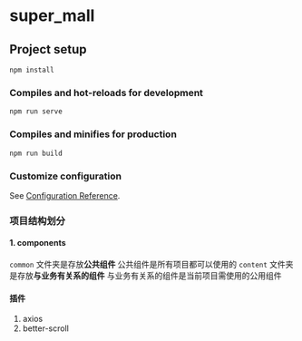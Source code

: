 # super_mall

## Project setup
```
npm install
```

### Compiles and hot-reloads for development
```
npm run serve
```

### Compiles and minifies for production
```
npm run build
```

### Customize configuration
See [Configuration Reference](https://cli.vuejs.org/config/).

### 项目结构划分
#### 1. components
`common` 文件夹是存放**公共组件**
         公共组件是所有项目都可以使用的
`content` 文件夹是存放**与业务有关系的组件**
          与业务有关系的组件是当前项目需使用的公用组件

#### 插件
1. axios
2. better-scroll
